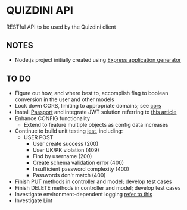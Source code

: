 # QUIZDINI API
RESTful API to be used by the Quizdini client

## NOTES
- Node.js project initially created using [Express application generator](https://expressjs.com/en/starter/generator.html)

## TO DO 
- Figure out how, and where best to, accomplish flag to boolean conversion in the user and other models
- Lock down CORS, limiting to appropriate domains; see [cors](https://expressjs.com/en/resources/middleware/cors.html)
- Install [Passport](http://www.passportjs.org/) and integrate JWT solution referring to [this article](https://devdactic.com/restful-api-user-authentication-1/)
- Enhance CONFIG functionality
  - Extend to feature multiple objects as config data increases
- Continue to build unit testing  [jest](https://jestjs.io/docs/en/getting-started), including:
   - USER POST
     - User create success (200)
     - User UK/PK violation (409)
     - Find by username (200)
     - Create schema validation error (400)
     - Insufficient password complexity (400)
     - Passwords don't match (400)
- Finish PUT methods in controller and model; develop test cases
- Finish DELETE methods in controller and model; develop test cases
- Investigate environment-dependent logging [refer to this](https://stackoverflow.com/questions/14531232/using-winston-in-several-modules)
- Investigate Lint

